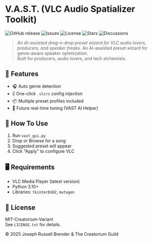 # V.A.S.T. (VLC Audio Spatializer Toolkit)

![GitHub release](https://img.shields.io/github/v/release/Creatorium-Studios/VAST-Toolkit)
![Issues](https://img.shields.io/github/issues/Creatorium-Studios/VAST-Toolkit)
![License](https://img.shields.io/github/license/Creatorium-Studios/VAST-Toolkit)
![Stars](https://img.shields.io/github/stars/Creatorium-Studios/VAST-Toolkit?style=social)
![Discussions](https://img.shields.io/github/discussions/Creatorium-Studios/VAST-Toolkit)

> _An AI-assisted drag-n-drop preset wizard for VLC audio lovers, producers, and speaker freaks._
An AI-assisted preset wizard for genre-aware speaker optimization.  
Built for producers, audio lovers, and tech alchemists.

## 🔧 Features
- 🎧 Auto genre detection
- 🎚️ One-click `.vlcrc` config injection
- 📦 Multiple preset profiles included
- 🚀 Future real-time tuning (VAST AI Helper)

## 🧪 How To Use
1. Run `vast_gui.py`
2. Drop or Browse for a song
3. Suggested preset will appear
4. Click "Apply" to configure VLC

## 🖥 Requirements
- VLC Media Player (latest version)
- Python 3.10+  
- Libraries: `tkinterDnD2`, `mutagen`

## 📜 License
MIT-Creatorium-Variant  
See `LICENSE.txt` for details.

© 2025 Joseph Russell Brender & The Creatorium Guild
